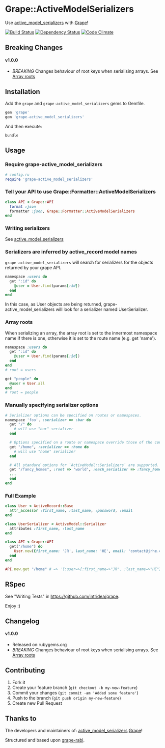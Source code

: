 # Grape::ActiveModelSerializers

Use [active_model_serializers](https://github.com/rails-api/active_model_serializers) with [Grape](https://github.com/intridea/grape)!

[![Build Status](https://api.travis-ci.org/jrhe/grape-active_model_serializers.png)](http://travis-ci.org/jrhe/grape-active_model_serializers) [![Dependency Status](https://gemnasium.com/jrhe/grape-active_model_serializers.png)](https://gemnasium.com/jrhe/grape-active_model_serializers) [![Code Climate](https://codeclimate.com/github/jrhe/grape-active_model_serializers.png)](https://codeclimate.com/github/jrhe/grape-active_model_serializers)

## Breaking Changes
#### v1.0.0
* *BREAKING* Changes behaviour of root keys when serialising arrays. See [Array roots](https://github.com/jrhe/grape-active_model_serializers#array-roots)

## Installation

Add the `grape` and `grape-active_model_serializers` gems to Gemfile.

```ruby
gem 'grape'
gem 'grape-active_model_serializers'
```

And then execute:

    bundle

## Usage

### Require grape-active_model_serializers

```ruby
# config.ru
require 'grape-active_model_serializers'
```


### Tell your API to use Grape::Formatter::ActiveModelSerializers

```ruby
class API < Grape::API
  format :json
  formatter :json, Grape::Formatter::ActiveModelSerializers
end
```


### Writing serializers

See [active_model_serializers](https://github.com/rails-api/active_model_serializers)


### Serializers are inferred by active_record model names

`grape-active_model_serializers` will search for serializers for the objects returned by your grape API.

```ruby
namespace :users do
  get ":id" do
    @user = User.find(params[:id])
  end
end
```
In this case, as User objects are being returned, grape-active_model_serializers will look for a serializer named UserSerializer.

### Array roots
When serializing an array, the array root is set to the innermost namespace name if there is one, otherwise it is set to the route name (e.g. get 'name').

```ruby
namespace :users do
  get ":id" do
    @user = User.find(params[:id])
  end
end
# root = users
```

```ruby
get "people" do
  @user = User.all
end
# root = people
```

### Manually specifying serializer options

```ruby
# Serializer options can be specified on routes or namespaces.
namespace 'foo', :serializer => :bar do
  get "/" do
    # will use "bar" serializer
  end

  # Options specified on a route or namespace override those of the containing namespace.
  get "/home", :serializer => :home do
    # will use "home" serializer
  end

  # All standard options for `ActiveModel::Serializers` are supported.
  get "/fancy_homes", :root => 'world', :each_serializer => :fancy_homes
  ...
  end
end
```


### Full Example

```ruby
class User < ActiveRecord::Base
  attr_accessor :first_name, :last_name, :password, :email
end

class UserSerializer < ActiveModel::Serializer
  attributes :first_name, :last_name
end

class API < Grape::API
  get("/home") do
    User.new({first_name: 'JR', last_name: 'HE', email: 'contact@jrhe.co.uk'})
  end
end

API.new.get "/home" # => '{:user=>{:first_name=>"JR", :last_name=>"HE"}}'
```


## RSpec

See "Writing Tests" in https://github.com/intridea/grape.

Enjoy :)

## Changelog

#### v1.0.0
* Released on rubygems.org
* *BREAKING* Changes behaviour of root keys when serialising arrays. See [Array roots](https://github.com/jrhe/grape-active_model_serializers#array-roots)


## Contributing

1. Fork it
2. Create your feature branch (`git checkout -b my-new-feature`)
3. Commit your changes (`git commit -am 'Added some feature'`)
4. Push to the branch (`git push origin my-new-feature`)
5. Create new Pull Request


## Thanks to
The developers and maintainers of:
[active_model_serializers](https://github.com/rails-api/active_model_serializers)
[Grape](https://github.com/intridea/grape)!

Structured and based upon [grape-rabl](https://github.com/LTe/grape-rabl).
